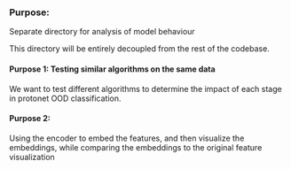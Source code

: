### Purpose:
Separate directory for analysis of model behaviour

This directory will be entirely decoupled from the rest of the codebase.

#### Purpose 1: Testing similar algorithms on the same data
We want to test different algorithms to determine the impact of each stage in protonet OOD classification. 


#### Purpose 2:
Using the encoder to embed the features, and then visualize the embeddings, 
while comparing the embeddings to the original feature visualization
